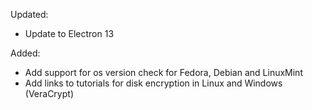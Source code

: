 Updated:
- Update to Electron 13

Added:
- Add support for os version check for Fedora, Debian and LinuxMint
- Add links to tutorials for disk encryption in Linux and Windows (VeraCrypt)
